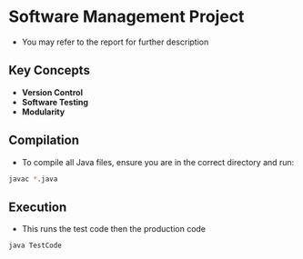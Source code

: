 # Software Management Project
- You may refer to the report for further description
## Key Concepts
- **Version Control**
- **Software Testing**
- **Modularity**

## Compilation
- To compile all Java files, ensure you are in the correct directory and run:
```bash
javac *.java
```

## Execution
- This runs the test code then the production code
```bash
java TestCode
```
